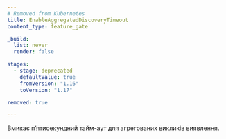 ```yaml
---
# Removed from Kubernetes
title: EnableAggregatedDiscoveryTimeout
content_type: feature_gate

_build:
  list: never
  render: false

stages:
  - stage: deprecated
    defaultValue: true
    fromVersion: "1.16"
    toVersion: "1.17"

removed: true

---
```

Вмикає пʼятисекундний тайм-аут для агрегованих викликів виявлення.
